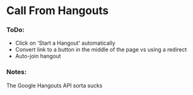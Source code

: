 # Call From Hangouts

### ToDo:

* Click on 'Start a Hangout' automatically
* Convert link to a button in the middle of the page vs using a redirect
* Auto-join hangout

### Notes:

The Google Hangouts API sorta sucks